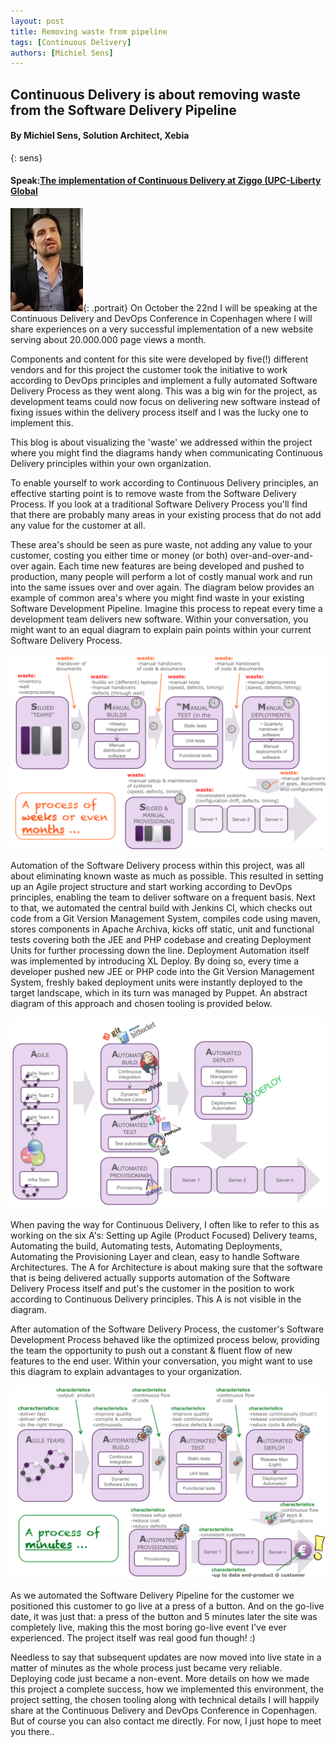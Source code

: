 ```yaml
---
layout: post
title: Removing waste from pipeline
tags: [Continuous Delivery]
authors: [Michiel Sens]
---
```


## Continuous Delivery is about removing waste from the Software Delivery Pipeline

#### By Michiel Sens, Solution Architect, Xebia
{: sens}

#### Speak:[The implementation of Continuous Delivery at Ziggo (UPC-Liberty Global](/program#cdziggo)

![Michael Sens](/images/speakers/msens.jpg){: .portrait} On October the 22nd I will be speaking at the Continuous Delivery and DevOps Conference in Copenhagen where I will share experiences on a very successful implementation of a new website serving about 20.000.000 page views a month.

Components and content for this site were developed by five(!) different vendors and for this project the customer took the initiative to work according to DevOps principles and implement a fully automated Software Delivery Process as they went along. This was a big win for the project, as development teams could now focus on delivering new software instead of fixing issues within the delivery process itself and I was the lucky one to implement this.

This blog is about visualizing the 'waste' we addressed within the project where you might find the diagrams handy when communicating Continuous Delivery principles within your own organization.

To enable yourself to work according to Continuous Delivery principles, an effective starting point is to remove waste from the Software Delivery Process. If you look at a traditional Software Delivery Process you'll find that there are probably many areas in your existing process that do not add any value for the customer at all.

These area's should be seen as pure waste, not adding any value to your customer, costing you either time or money (or both) over-and-over-and-over again. Each time new features are being developed and pushed to production, many people will perform a lot of costly manual work and run into the same issues over and over again. The diagram below provides an example of common area's where you might find waste in your existing Software Development Pipeline. Imagine this process to repeat every time a development team delivers new software. Within your conversation, you might want to an equal diagram to explain pain points within your current Software Delivery Process.

![A traditional software delivery process](/images/speakers/blog.jpg)

Automation of the Software Delivery process within this project, was all about eliminating known waste as much as possible. This resulted in setting up an Agile project structure and start working according to DevOps principles, enabling the team to deliver software on a frequent basis. Next to that, we automated the central build with Jenkins CI, which checks out code from a Git Version Management System, compiles code using maven, stores components in Apache Archiva, kicks off static, unit and functional tests covering both the JEE and PHP codebase and creating Deployment Units for further processing down the line. Deployment Automation itself was implemented by introducing XL Deploy. By doing so, every time a developer pushed new JEE or PHP code into the Git Version Management System, freshly baked deployment units were instantly deployed to the target landscape, which in its turn was managed by Puppet. An abstract diagram of this approach and chosen tooling is provided below.

![overview of tooling for automating the software delivery process](/images/speakers/blog2.jpg)

When paving the way for Continuous Delivery, I often like to refer to this as working on the six A's: Setting up Agile (Product Focused) Delivery teams, Automating the build, Automating tests, Automating Deployments, Automating the Provisioning Layer and clean, easy to handle Software Architectures. The A for Architecture is about making sure that the software that is being delivered actually supports automation of the Software Delivery Process itself and put's the customer in the position to work according to Continuous Delivery principles. This A is not visible in the diagram.

After automation of the Software Delivery Process, the customer's Software Development Process behaved like the optimized process below, providing the team the opportunity to push out a constant & fluent flow of new features to the end user. Within your conversation, you might want to use this diagram to explain advantages to your organization.

![An optimized software delivery process](/images/speakers/blog3.jpg)

As we automated the Software Delivery Pipeline for the customer we positioned this customer to go live at a press of a button. And on the go-live date, it was just that: a press of the button and 5 minutes later the site was completely live, making this the most boring go-live event I've ever experienced. The project itself was real good fun though! :)

Needless to say that subsequent updates are now moved into live state in a matter of minutes as the whole process just became very reliable. Deploying code just became a non-event. More details on how we made this project a complete success, how we implemented this environment, the project setting, the chosen tooling along with technical details I will happily share at the Continuous Delivery and DevOps Conference in Copenhagen. But of course you can also contact me directly. For now, I just hope to meet you there..
